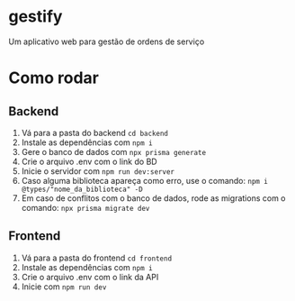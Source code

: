 # gestify
Um aplicativo web para gestão de ordens de serviço

# Como rodar

## Backend
1. Vá para a pasta do backend `cd backend`
2. Instale as dependências com `npm i`
3. Gere o banco de dados com `npx prisma generate`
4. Crie o arquivo .env com o link do BD
5. Inicie o servidor com `npm run dev:server`
6. Caso alguma biblioteca apareça como erro, use o comando: `npm i @types/"nome_da_biblioteca" -D`
7. Em caso de conflitos com o banco de dados, rode as migrations com o comando: `npx prisma migrate dev`
## Frontend
1. Vá para a pasta do frontend `cd frontend` 
1. Instale as dependências com `npm i`
2. Crie o arquivo .env com o link da API
3. Inicie com `npm run dev`

